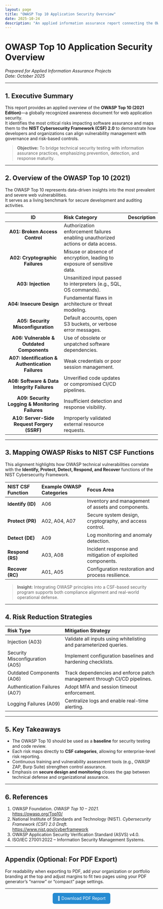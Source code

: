 ```yaml
---
layout: page
title: "OWASP Top 10 Application Security Overview"
date: 2025-10-24
description: "An applied information assurance report connecting the OWASP Top 10 web security risks with NIST Cybersecurity Framework (CSF) functions."
---
```


# **OWASP Top 10 Application Security Overview**
*Prepared for Applied Information Assurance Projects*  
*Date: October 2025*

---

## **1. Executive Summary**

This report provides an applied overview of the **OWASP Top 10 (2021 Edition)**—a globally recognized awareness document for web application security.  
It identifies the most critical risks impacting software assurance and maps them to the **NIST Cybersecurity Framework (CSF) 2.0** to demonstrate how developers and organizations can align vulnerability management with governance and risk-based controls.

> **Objective:** To bridge technical security testing with information assurance practices, emphasizing prevention, detection, and response maturity.

---

## **2. Overview of the OWASP Top 10 (2021)**

The OWASP Top 10 represents data-driven insights into the most prevalent and severe web vulnerabilities.  
It serves as a living benchmark for secure development and auditing activities.

| **ID** | **Risk Category** | **Description** |
|:------:|:------------------|:----------------|
| **A01: Broken Access Control** | Authorization enforcement failures enabling unauthorized actions or data access. |
| **A02: Cryptographic Failures** | Misuse or absence of encryption, leading to exposure of sensitive data. |
| **A03: Injection** | Unsanitized input passed to interpreters (e.g., SQL, OS commands). |
| **A04: Insecure Design** | Fundamental flaws in architecture or threat modeling. |
| **A05: Security Misconfiguration** | Default accounts, open S3 buckets, or verbose error messages. |
| **A06: Vulnerable & Outdated Components** | Use of obsolete or unpatched software dependencies. |
| **A07: Identification & Authentication Failures** | Weak credentials or poor session management. |
| **A08: Software & Data Integrity Failures** | Unverified code updates or compromised CI/CD pipelines. |
| **A09: Security Logging & Monitoring Failures** | Insufficient detection and response visibility. |
| **A10: Server-Side Request Forgery (SSRF)** | Improperly validated external resource requests. |

---

## **3. Mapping OWASP Risks to NIST CSF Functions**

This alignment highlights how OWASP technical vulnerabilities correlate with the **Identify, Protect, Detect, Respond, and Recover** functions of the NIST Cybersecurity Framework.

| **NIST CSF Function** | **Example OWASP Categories** | **Focus Area** |
|:----------------------|:-----------------------------|:----------------|
| **Identify (ID)** | A06 | Inventory and management of assets and components. |
| **Protect (PR)** | A02, A04, A07 | Secure system design, cryptography, and access control. |
| **Detect (DE)** | A09 | Log monitoring and anomaly detection. |
| **Respond (RS)** | A03, A08 | Incident response and mitigation of exploited components. |
| **Recover (RC)** | A01, A05 | Configuration restoration and process resilience. |

> **Insight:** Integrating OWASP principles into a CSF-based security program supports both compliance alignment and real-world operational defense.

---

## **4. Risk Reduction Strategies**

| **Risk Type** | **Mitigation Strategy** |
|:---------------|:-----------------------|
| Injection (A03) | Validate all inputs using whitelisting and parameterized queries. |
| Security Misconfiguration (A05) | Implement configuration baselines and hardening checklists. |
| Outdated Components (A06) | Track dependencies and enforce patch management through CI/CD pipelines. |
| Authentication Failures (A07) | Adopt MFA and session timeout enforcement. |
| Logging Failures (A09) | Centralize logs and enable real-time alerting. |

---

## **5. Key Takeaways**

- The OWASP Top 10 should be used as a **baseline** for security testing and code review.  
- Each risk maps directly to **CSF categories**, allowing for enterprise-level risk reporting.  
- Continuous training and vulnerability assessment tools (e.g., OWASP ZAP, Burp Suite) strengthen control assurance.  
- Emphasis on **secure design and monitoring** closes the gap between technical defense and organizational assurance.

---

## **6. References**

1. OWASP Foundation. *OWASP Top 10 – 2021.*  
   <https://owasp.org/Top10/>
2. National Institute of Standards and Technology (NIST). *Cybersecurity Framework (CSF) 2.0 Draft.*  
   <https://www.nist.gov/cyberframework>
3. OWASP Application Security Verification Standard (ASVS) v4.0.  
4. ISO/IEC 27001:2022 – Information Security Management Systems.

---

## **Appendix (Optional: For PDF Export)**

For readability when exporting to PDF, add your organization or portfolio branding at the top and adjust margins to fit two pages using your PDF generator’s “narrow” or “compact” page settings.

---

<p align="center">
  <a href="{{ '/assets/docs/owasp-top10-overview.pdf' | relative_url }}" target="_blank" style="display:inline-block;padding:0.6rem 1rem;background:#268bd2;color:#fff;text-decoration:none;border-radius:6px;">
    🔗 Download PDF Report
  </a>
</p>
